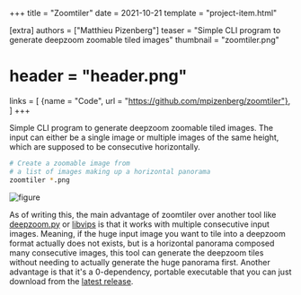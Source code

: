 +++
title = "Zoomtiler"
date = 2021-10-21
template = "project-item.html"

[extra]
authors = ["Matthieu Pizenberg"]
teaser = "Simple CLI program to generate deepzoom zoomable tiled images"
thumbnail = "zoomtiler.png"
# header = "header.png"
links = [
    {name = "Code", url = "https://github.com/mpizenberg/zoomtiler"},
]
+++

Simple CLI program to generate deepzoom zoomable tiled images.
The input can either be a single image or multiple images of the same height, which are supposed to be consecutive horizontally.

```sh
# Create a zoomable image from
# a list of images making up a horizontal panorama
zoomtiler *.png
```

![figure](https://user-images.githubusercontent.com/2905865/138273565-a22e44b0-8780-4ecf-ad96-4dae020e04a3.png)

As of writing this, the main advantage of zoomtiler over another tool like [deepzoom.py][deepzoom-py] or [libvips][libvips] is that it works with multiple consecutive input images.
Meaning, if the huge input image you want to tile into a deepzoom format actually does not exists, but is a horizontal panorama composed many consecutive images, this tool can generate the deepzoom tiles without needing to actually generate the huge panorama first.
Another advantage is that it's a 0-dependency, portable executable that you can just download from the [latest release][release].

[deepzoom-py]: https://github.com/openzoom/deepzoom.py
[libvips]: https://www.libvips.org/
[release]: https://github.com/mpizenberg/zoomtiler/releases
